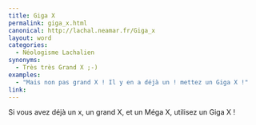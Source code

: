 ```yaml
---
title: Giga X
permalink: giga_x.html
canonical: http://lachal.neamar.fr/Giga_x
layout: word
categories:
  - Néologisme Lachalien
synonyms:
  - Très très Grand X ;-)
examples:
  - "Mais non pas grand X ! Il y en a déjà un ! mettez un Giga X !"
link: 
---
```


Si vous avez déjà un x, un grand X, et un Méga X, utilisez un Giga X !

